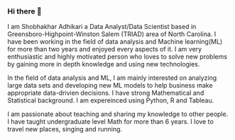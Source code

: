### Hi there 👋

<!--
**shobhakhar/shobhakhar** is a ✨ _special_ ✨ repository because its `README.md` (this file) appears on your GitHub profile.

Here are some ideas to get you started:

- 🔭 I’m currently working on ...
- 🌱 I’m currently learning ...
- 👯 I’m looking to collaborate on ...
- 🤔 I’m looking for help with ...
- 💬 Ask me about ...
- 📫 How to reach me: ...
- 😄 Pronouns: ...
- ⚡ Fun fact: ...
-->
I am Shobhakhar Adhikari a Data Analyst/Data Scientist based in Greensboro-Highpoint-Winston Salem (TRIAD) area of North Carolina. I have been working in the field of data analysis and Machine learning(ML) for more than two years and enjoyed every aspects of it. I am very enthusiastic and highly motivated person who loves to solve new problems by gaining more in depth knowledge and using new technologies.

In the field of data analysis and ML, I am mainly interested on analyzing large data sets and developing new ML models to help business make appropriate data-drivien decisions. I have strong Mathematical and Statistical background. I am expereinced using Python, R and Tableau.

I am passionate about teaching and sharing my knowledge to other people. I have taught undergraduate level Math for more than 6 years. I love to travel new places, singing and running.
